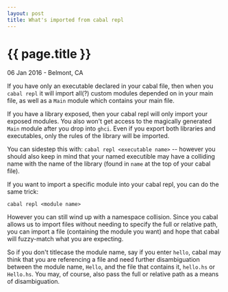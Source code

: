 ```yaml
---
layout: post
title: What's imported from cabal repl
---
```


{{ page.title }}
================

<p class="meta">06 Jan 2016 - Belmont, CA</p>

If you have only an executable declared in your cabal file, then when you `cabal
repl` it will import all(?) custom modules depended on in your main file, as well as
a `Main` module which contains your main file.

If you have a library exposed, then your cabal repl will only import your exposed
modules. You also won't get access to the magically generated `Main` module after you
drop into `ghci`. Even if you export both libraries and executables, only the rules
of the library will be imported.

You can sidestep this with: `cabal repl <executable name>` -- however you should also
keep in mind that your named executible may have a colliding name with the name of
the library (found in `name` at the top of your cabal file).

If you want to import a specific module into your cabal repl, you can do the same
trick:

    cabal repl <module name>

However you can still wind up with a namespace collision. Since you cabal allows us
to import files without needing to specify the full or relative path, you can import
a file (containing the module you want) and hope that cabal will fuzzy-match what you
are expecting.

So if you don't titlecase the module name, say if you enter `hello`, cabal may think
that you are referencing a file and need further disambiguation between the module
name, `Hello`, and the file that contains it, `hello.hs` or `Hello.hs`. You may, of
course, also pass the full or relative path as a means of disambiguation.

